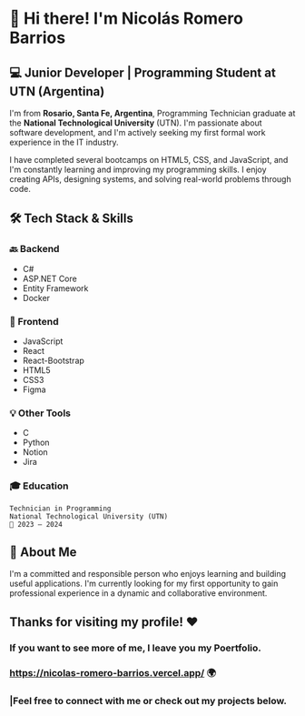 # 👋 Hi there! I'm Nicolás Romero Barrios
## 💻 Junior Developer | Programming Student at UTN (Argentina)
I'm from **Rosario, Santa Fe, Argentina**, Programming Technician graduate at the **National Technological University** (UTN). I'm passionate about software development, and I'm actively seeking my first formal work experience in the IT industry.

I have completed several bootcamps on HTML5, CSS, and JavaScript, and I'm constantly learning and improving my programming skills. I enjoy creating APIs, designing systems, and solving real-world problems through code.
## 🛠️ Tech Stack & Skills
### 🔙 Backend

- C#
- ASP.NET Core
- Entity Framework
- Docker

### 🎨 Frontend

- JavaScript
- React 
- React-Bootstrap
- HTML5
- CSS3
- Figma

### 💡 Other Tools

- C
- Python
- Notion 
- Jira

### 🎓 Education

    Technician in Programming
    National Technological University (UTN)
    📍 2023 – 2024

## 👾 About Me

I'm a committed and responsible person who enjoys learning and building useful applications. I'm currently looking for my first opportunity to gain professional experience in a dynamic and collaborative environment.

## Thanks for visiting my profile! ❤️
### If you want to see more of me, I leave you my Poertfolio.
### https://nicolas-romero-barrios.vercel.app/ 🌍
### |Feel free to connect with me or check out my projects below.
